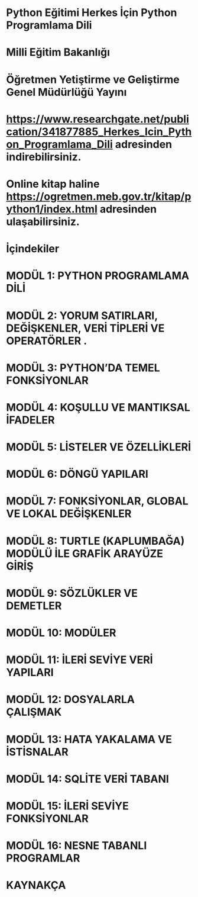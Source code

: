 # Python Eğitimi Herkes İçin Python Programlama Dili 
# Milli Eğitim Bakanlığı
# Öğretmen Yetiştirme ve Geliştirme Genel Müdürlüğü Yayını
# https://www.researchgate.net/publication/341877885_Herkes_Icin_Python_Programlama_Dili adresinden indirebilirsiniz.
# Online kitap haline https://ogretmen.meb.gov.tr/kitap/python1/index.html adresinden ulaşabilirsiniz.
# İçindekiler
# MODÜL 1: PYTHON PROGRAMLAMA DİLİ 
# MODÜL 2: YORUM SATIRLARI, DEĞİŞKENLER, VERİ TİPLERİ VE OPERATÖRLER . 
# MODÜL 3: PYTHON’DA TEMEL FONKSİYONLAR 
# MODÜL 4: KOŞULLU VE MANTIKSAL İFADELER 
# MODÜL 5: LİSTELER VE ÖZELLİKLERİ 
# MODÜL 6: DÖNGÜ YAPILARI 
# MODÜL 7: FONKSİYONLAR, GLOBAL VE LOKAL DEĞİŞKENLER 
# MODÜL 8: TURTLE (KAPLUMBAĞA) MODÜLÜ İLE GRAFİK ARAYÜZE GİRİŞ 
# MODÜL 9: SÖZLÜKLER VE DEMETLER 
# MODÜL 10: MODÜLER 
# MODÜL 11: İLERİ SEVİYE VERİ YAPILARI 
# MODÜL 12: DOSYALARLA ÇALIŞMAK 
# MODÜL 13: HATA YAKALAMA VE İSTİSNALAR 
# MODÜL 14: SQLİTE VERİ TABANI 
# MODÜL 15: İLERİ SEVİYE FONKSİYONLAR 
# MODÜL 16: NESNE TABANLI PROGRAMLAR 
# KAYNAKÇA

